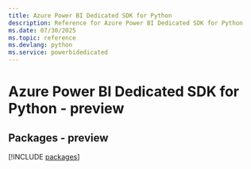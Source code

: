 ```yaml
---
title: Azure Power BI Dedicated SDK for Python
description: Reference for Azure Power BI Dedicated SDK for Python
ms.date: 07/30/2025
ms.topic: reference
ms.devlang: python
ms.service: powerbidedicated
---
```

# Azure Power BI Dedicated SDK for Python - preview
## Packages - preview
[!INCLUDE [packages](power-bi-dedicated-index.md)]
